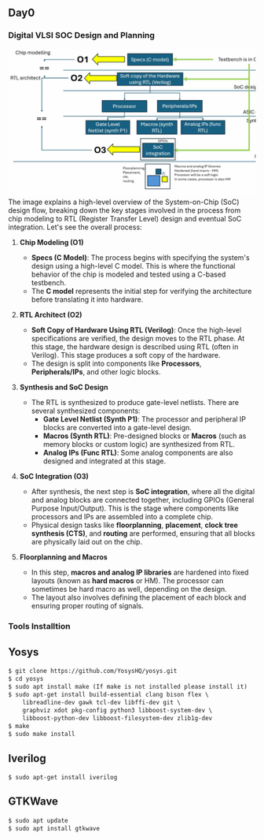 ## Day0


### Digital VLSI SOC Design and Planning
![image](../images/Screenshot%202024-10-22%20200619.png)
The image explains a high-level overview of the System-on-Chip (SoC) design flow, breaking down the key stages involved in the process from chip modeling to RTL (Register Transfer Level) design and eventual SoC integration. Let's see the overall process:

1. **Chip Modeling (O1)**
   - **Specs (C Model)**: The process begins with specifying the system's design using a high-level C model. This is where the functional behavior of the chip is modeled and tested using a C-based testbench.
   - The **C model** represents the initial step for verifying the architecture before translating it into hardware.

2. **RTL Architect (O2)**
   - **Soft Copy of Hardware Using RTL (Verilog)**: Once the high-level specifications are verified, the design moves to the RTL phase. At this stage, the hardware design is described using RTL (often in Verilog). This stage produces a soft copy of the hardware.
   - The design is split into components like **Processors**, **Peripherals/IPs**, and other logic blocks.

3. **Synthesis and SoC Design**
   - The RTL is synthesized to produce gate-level netlists. There are several synthesized components:
     - **Gate Level Netlist (Synth P1)**: The processor and peripheral IP blocks are converted into a gate-level design.
     - **Macros (Synth RTL)**: Pre-designed blocks or **Macros** (such as memory blocks or custom logic) are synthesized from RTL.
     - **Analog IPs (Func RTL)**: Some analog components are also designed and integrated at this stage.
   
4. **SoC Integration (O3)**
   - After synthesis, the next step is **SoC integration**, where all the digital and analog blocks are connected together, including GPIOs (General Purpose Input/Output). This is the stage where components like processors and IPs are assembled into a complete chip.
   - Physical design tasks like **floorplanning**, **placement**, **clock tree synthesis (CTS)**, and **routing** are performed, ensuring that all blocks are physically laid out on the chip.

5. **Floorplanning and Macros**
   - In this step, **macros and analog IP libraries** are hardened into fixed layouts (known as **hard macros** or HM). The processor can sometimes be hard macro as well, depending on the design.
   - The layout also involves defining the placement of each block and ensuring proper routing of signals.

### Tools Installtion

## Yosys
```
$ git clone https://github.com/YosysHQ/yosys.git
$ cd yosys 
$ sudo apt install make (If make is not installed please install it) 
$ sudo apt-get install build-essential clang bison flex \
    libreadline-dev gawk tcl-dev libffi-dev git \
    graphviz xdot pkg-config python3 libboost-system-dev \
    libboost-python-dev libboost-filesystem-dev zlib1g-dev
$ make 
$ sudo make install
```

## Iverilog
```
$ sudo apt-get install iverilog
```

## GTKWave
```
$ sudo apt update
$ sudo apt install gtkwave
```
